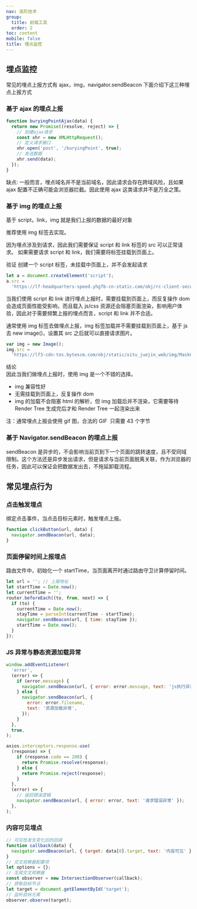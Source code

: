 ```yaml
---
nav: 高阶技术
group:
  title: 前端工具
  order: 2
toc: content
mobile: false
title: 埋点监控
---
```


## 埋点监控

常见的埋点上报方式有 ajax，img，navigator.sendBeacon 下面介绍下这三种埋点上报方式

### 基于 ajax 的埋点上报

```js
function buryingPointAjax(data) {
  return new Promise((resolve, reject) => {
    // 创建ajax请求
    const xhr = new XMLHttpRequest();
    // 定义请求接口
    xhr.open('post', '/buryingPoint', true);
    // 发送数据
    xhr.send(data);
  });
}
```

缺点: 一般而言，埋点域名并不是当前域名，因此请求会存在跨域风险，且如果 ajax 配置不正确可能会浏览器拦截。因此使用 ajax 这类请求并不是万全之策。

### 基于 img 的埋点上报

基于 script，link，img 就是我们上报的数据的最好对象

推荐使用 img 标签去实现。

因为埋点涉及到请求，因此我们需要保证 script 和 link 标签的 src 可以正常请求。
如果需要请求 script 和 link，我们需要将标签挂载到页面上。

验证 创建一个 script 标签，未挂载中页面上，并不会发起请求

```js
let a = document.createElement('script');
a.src =
  'https://lf-headquarters-speed.yhgfb-cn-static.com/obj/rc-client-security/web/stable/1.0.0.28/bdms.js';
```

当我们使用 script 和 link 进行埋点上报时，需要挂载到页面上，而反复操作 dom 会造成页面性能受影响，而且载入 js/css 资源还会阻塞页面渲染，影响用户体验，因此对于需要频繁上报的埋点而言，script 和 link 并不合适。

通常使用 img 标签去做埋点上报，img 标签加载并不需要挂载到页面上，基于 js 去 new image()，设置其 src 之后就可以直接请求图片。

```js
var img = new Image();
img.src =
  'https://lf3-cdn-tos.bytescm.com/obj/static/xitu_juejin_web/img/MaskGroup.13dfc4f1.png';
```

结论  
因此当我们做埋点上报时，使用 img 是一个不错的选择。

- img 兼容性好
- 无需挂载到页面上，反复操作 dom
- img 的加载不会阻塞 html 的解析，但 img 加载后并不渲染，它需要等待 Render Tree 生成完后才和 Render Tree 一起渲染出来

注：通常埋点上报会使用 gif 图，合法的 GIF  只需要 43 个字节

### 基于 Navigator.sendBeacon 的埋点上报

sendBeacon 是异步的，不会影响当前页到下一个页面的跳转速度，且不受同域限制。这个方法还是异步发出请求，但是请求与当前页面脱离关联，作为浏览器的任务，因此可以保证会把数据发出去，不拖延卸载流程。

## 常见埋点行为

### 点击触发埋点

绑定点击事件，当点击目标元素时，触发埋点上报。

```js
function clickButton(url, data) {
  navigator.sendBeacon(url, data);
}
```

### 页面停留时间上报埋点

路由文件中，初始化一个 startTime，当页面离开时通过路由守卫计算停留时间。

```js
let url = ''; // 上报地址
let startTime = Date.now();
let currentTime = '';
router.beforeEach((to, from, next) => {
  if (to) {
    currentTime = Date.now();
    stayTime = parseInt(currentTime - startTime);
    navigator.sendBeacon(url, { time: stayTime });
    startTime = Date.now();
  }
});
```

### JS 异常与静态资源加载异常

```js
window.addEventListener(
  'error',
  (error) => {
    if (error.message) {
      navigator.sendBeacon(url, { error: error.message, text: 'js执行异常' });
    } else {
      navigator.sendBeacon(url, {
        error: error.filename,
        text: '资源加载异常',
      });
    }
  },
  true,
);

axios.interceptors.response.use(
  (response) => {
    if (response.code == 200) {
      return Promise.resolve(response);
    } else {
      return Promise.reject(response);
    }
  },
  (error) => {
    // 返回错误逻辑
    navigator.sendBeacon(url, { error: error, text: '请求错误异常' });
  },
);
```

### 内容可见埋点

```js
// 可见性发生变化后的回调
function callback(data) {
  navigator.sendBeacon(url, { target: data[0].target, text: '内容可见' });
}
// 交叉观察器配置项
let options = {};
// 生成交叉观察器
const observer = new IntersectionObserver(callback);
// 获取目标节点
let target = document.getElementById('target');
// 监听目标元素
observer.observe(target);
```
